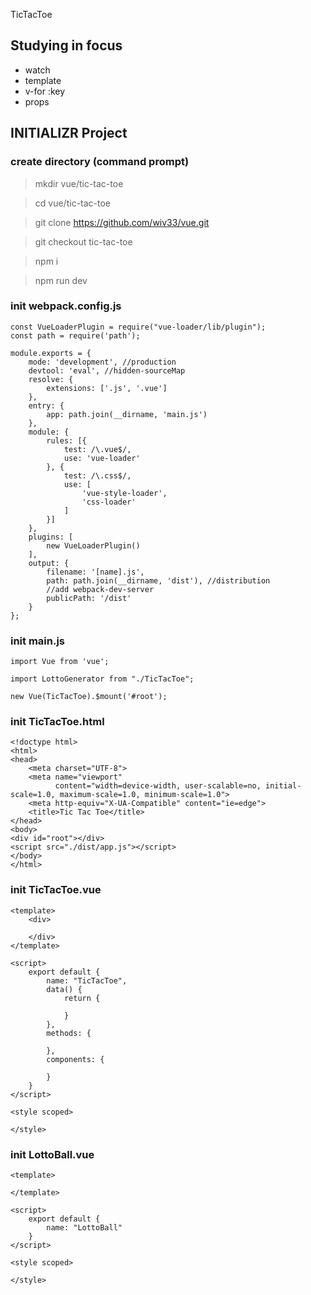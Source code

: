 TicTacToe

## Studying in focus
* watch
* template
* v-for :key
* props

## INITIALIZR Project

### create directory (command prompt)
> mkdir vue/tic-tac-toe

> cd vue/tic-tac-toe

> git clone https://github.com/wiv33/vue.git

> git checkout tic-tac-toe

> npm i

> npm run dev

### init webpack.config.js

```
const VueLoaderPlugin = require("vue-loader/lib/plugin");
const path = require('path');

module.exports = {
    mode: 'development', //production
    devtool: 'eval', //hidden-sourceMap
    resolve: {
        extensions: ['.js', '.vue']
    },
    entry: {
        app: path.join(__dirname, 'main.js')
    },
    module: {
        rules: [{
            test: /\.vue$/,
            use: 'vue-loader'
        }, {
            test: /\.css$/,
            use: [
                'vue-style-loader',
                'css-loader'
            ]
        }]
    },
    plugins: [
        new VueLoaderPlugin()
    ],
    output: {
        filename: '[name].js',
        path: path.join(__dirname, 'dist'), //distribution
        //add webpack-dev-server
        publicPath: '/dist'
    }
};
```


### init main.js

```
import Vue from 'vue';

import LottoGenerator from "./TicTacToe";

new Vue(TicTacToe).$mount('#root');
```

### init TicTacToe.html

```
<!doctype html>
<html>
<head>
    <meta charset="UTF-8">
    <meta name="viewport"
          content="width=device-width, user-scalable=no, initial-scale=1.0, maximum-scale=1.0, minimum-scale=1.0">
    <meta http-equiv="X-UA-Compatible" content="ie=edge">
    <title>Tic Tac Toe</title>
</head>
<body>
<div id="root"></div>
<script src="./dist/app.js"></script>
</body>
</html>
```

### init TicTacToe.vue

```
<template>
    <div>

    </div>
</template>

<script>
    export default {
        name: "TicTacToe",
        data() {
            return {

            }
        },
        methods: {

        },
        components: {

        }
    }
</script>

<style scoped>

</style>
```

### init LottoBall.vue

```
<template>
    
</template>

<script>
    export default {
        name: "LottoBall"
    }
</script>

<style scoped>

</style>
```
